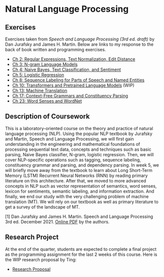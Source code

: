 # Natural Language Processing

## Exercises
Exercises taken from *Speech and Language Processing (3rd ed. draft)* by Dan Jurafsky and James H. Martin. Below are links to my response to the back of book written and programming exercises.

* [Ch 2: Regular Expressions, Text Normalization, Edit Distance](https://github.com/FifthEpoch/NLP/tree/master/WK01/CH02)
* [Ch 3: N-gram Language Models](https://github.com/FifthEpoch/NLP/tree/master/WK01/CH03)
* [Ch 4: Naive Bayes, Text Classification, and Sentiment](https://github.com/FifthEpoch/NLP/tree/master/WK02/CH04)
* [Ch 5: Logistic Regression](https://github.com/FifthEpoch/NLP/tree/master/WK02/CH05)
* [Ch 8: Sequence Labeling for Parts of Speech and Named Entities](https://github.com/FifthEpoch/NLP/tree/master/WK03/CH08)
* [Ch 10: Transformers and Pretrained Language Models](https://github.com/FifthEpoch/NLP/tree/master/WK04/CH10) (WIP)
* [Ch 13: Machine Translation](https://github.com/FifthEpoch/NLP/tree/master/WK04/CH13)
* [Ch 17: Context-Free Grammars and Constituency Parsing](https://github.com/FifthEpoch/NLP/tree/master/WK05/CH17)
* [Ch 23: Word Senses and WordNet](https://github.com/FifthEpoch/NLP/tree/master/WK06/CH23)

## Description of Coursework
This is a laboratory-oriented course on the theory and practice of natural language processing (NLP). Using the popular NLP textbook by Jurafsky and Martin, Speech and Language Processing, we will first gain understanding in the engineering and mathematical foundations of processing sequential text data, concepts and techniques such as basic parsing, Naive Bayes classifier, N-gram, logistic regression. Then, we will cover NLP-specific operations such as tagging, sequence labeling, constituency grammar and parsing, and dependency parsing. In week 5, we will briefly move away from the textbook to learn about Long Short-Term Memory (LSTM) Recurrent Neural Networks (RNN) by reading primary literature on this architecture. After that, we moved to more advanced concepts in NLP such as vector representation of semantics, word senses, lexicon for sentiments, semantic labeling, and information extraction. And finally, we end our study with the very challenging problem of machine translation (MT). We will rely on our textbook as well as primary literature to get a survey of the landscape of MT.

[1] Dan Jurafsky and James H. Martin. Speech and Language Processing 3rd ed. December 2021. [Online PDF](https://web.stanford.edu/~jurafsky/slp3/ed3book_jan122022.pdf) by the authors.

## Research Project
At the end of the quarter, students are expected to complete a final project as the programming assignment for the last 2 weeks of this course. Here is the WIP research proposal by Ting:
* [Research Proposal](https://github.com/FifthEpoch/NLP/tree/master/WK08)

